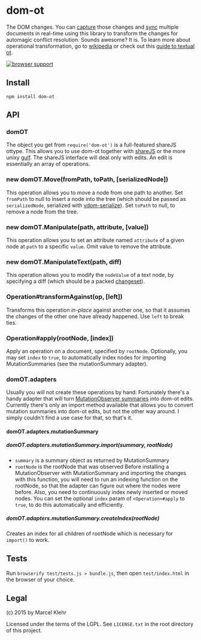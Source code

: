 # dom-ot
The DOM changes. You can [capture](https://github.com/marcelklehr/mutation-summary) those changes and [sync](https://github.com/marcelklehr/gulf) multiple documents in real-time using this library to transform the changes for automagic conflict resolution. Sounds awesome? It is. To learn more about operational transformation, go to [wikipedia](http://en.wikipedia.org/wiki/Operational_transformation) or check out this [guide to textual ot](http://github.com/marcelklehr/changesets#usage).

[![browser support](https://ci.testling.com/marcelklehr/dom-ot.png)](https://ci.testling.com/marcelklehr/dom-ot)

## Install

```
npm install dom-ot
```

## API

### domOT
The object you get from `require('dom-ot')` is a full-featured shareJS ottype. This allows you to use dom-ot together with [shareJS](https://github.com/share/sharejs) or the more unixy [gulf](https://github.com/marcelklehr/gulf). The shareJS interface will deal only with edits. An edit is essentially an array of operations.

### new domOT.Move(fromPath, toPath, [serializedNode])
This operation allows you to move a node from one path to another. Set `fromPath` to null to insert a node into the tree (which should be passed as `serializedNode`, serialized with [vdom-serialize](http://github.com/marcelklehr/vdom-serialize)).
Set `toPath` to null, to remove a node from the tree.

### new domOT.Manipulate(path, attribute, [value])
This operation allows you to set an attribute named `attribute` of a given node at `path` to a specific `value`. Omit value to remove the attribute.

### new domOT.ManipulateText(path, diff)
This operation allows you to modify the `nodeValue` of a text node, by specifying a diff (which should be a packed [changeset](https://github.com/marcelklehr/changesets)).

### Operation#transformAgainst(op, [left])
Transforms this operation *in-place* against another one, so that it assumes the changes of the other one have already happened. Use `left` to break ties.

### Operation#apply(rootNode, [index])
Apply an operation on a document, specified by `rootNode`. Optionally, you may set `index` to `true`, to automatically index nodes for importing MutationSummaries (see the mutationSummary adapter).

### domOT.adapters
Usually you will not create these operations by hand: Fortunately there's a handy adapter that will turn [MutationObserver summaries](https://github.com/rafaelw/mutation-summary) into dom-ot edits. Currently there's only an import method available that allows you to convert mutation summaries into dom-ot edits, but not the other way around. I simply couldn't find a use case for that, so that's it.

#### domOT.adapters.mutationSummary

##### domOT.adapters.mutationSummary.import(summary, rootNode)
 * `summary` is a summary object as returned by MutationSummary
 * `rootNode` is the rootNode that was observed
Before installing a MutationObserver with MutationSummary and importing the changes with this function, you will need to run an indexing function on the rootNode, so that the adapter can figure out where the nodes were before. Also, you need to continuously index newly inserted or moved nodes. You can set the optional `index` param of `<Operation>#apply` to `true`, to do this automatically and efficiently.

##### domOT.adapters.mutationSummary.createIndex(rootNode)
Creates an index for all children of rootNode which is necessary for `import()` to work.

## Tests
Run `browserify test/tests.js > bundle.js`, then open `test/index.html` in the browser of your choice.

## Legal
(c) 2015 by Marcel Klehr

Licensed under the terms of the LGPL. See `LICENSE.txt` in the root directory of this project.
